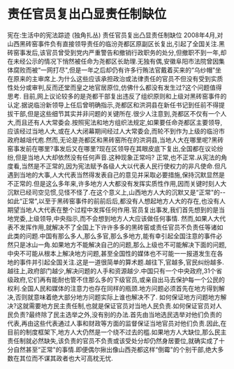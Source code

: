 # 责任官员复出凸显责任制缺位

宪在:生活中的宪法踪迹 (独角扎丛)
责任官员复出凸显责任制缺位
2008年4月,对山西黑砖窑事件负有直接领导责任的临汾尧都区原副区长复出,引起了全国关注.黑砖窑事发后,该官员曾受到党内严重警告和撤销行政职务的处分,但撤职不到一年,却在未经公示的情况下悄然被任命为尧都区长助理.无独有偶,安徽阜阳市法院曾因集体腐败而被“一网打尽",但是一年之后却仍有许多行贿法官戴着买来的“乌纱帽"坐在原来的主审席上.为什么这些应该承担政治或法律责任的官员不但没有受到实质性处分或审判,反而还堂而皇之地官居原位,仿佛什么都没有发生过?这个问题值得思考.
目前,网上议论较多的是尧都干部复出违反了组织原则和上级对黑砖窑事件的认定.据说临汾新领导上任后曾明确指示,尧都区和洪洞县在新任书记到任前不得提拔干部,但是这些细节其实并非问题的关键所在.很少人注意到,尧都区不仅有一个人大,而且还有人大常委会.按照宪法和地方组织法规定,如果要任命尧都区主要领导,应该经过当地人大,或在人大闭幕期间经过人大常委会,而轮不到作为上级的临汾市政府越俎代庖.然而,无论是尧都区和黑砖窑所在的洪洞县,当地人大在哪里呢?黑砖窑事发前在哪里?事发后又在哪里?现在区领导在其眼皮底下复出,全国都在议论纷纷,但是当地人大却依然没有任何声音.这种现象正常吗?
正常,也不正常.从宪法的角度看,当然是不正常的,因为宪法赋予各级人大以代表人民行使权力的非凡使命.但凡遇到当地的大事,人大代表当然得发表自己的意见并采取必要措施,保持沉默显然是不正常的.但是这么多年来,许多地方人大都没有发挥实质性作用,因而关键时刻人大沉默已经司空见惯,见怪不怪了.在这个意义上,山西地方人大的沉默又是“正常"的--如此“正常",以至于黑砖窑事件的前前后后,都没有人想起地方人大的存在,也没有人期望当地人大代表在整个过程中发挥任何作用.官员复出事发,我们首先想到的是当地党委,上级领导,中央指示,而不会想到地方人大应该做任何事情.
然而,如果人大代表不发挥作用,就解决不了全国上下许许多多的黑砖窑或责任官员不负责任等诸如此类的问题.中国有那么多人,那么多官,那么多地方,能有幸引起全国注意的事件必然只是冰山一角.如果地方不能解决自己的问题,那么上级也不可能解决下面的问题,中央不可能从根本上解决地方问题,甚至全国性的媒体也不可能一一报道发生在各地的事件并引起全国关注.这是一道很简单的算术题.越往下,官越多,官民纠纷越多.越往上,政府部门越少,解决问题的人手和资源越少.中国只有一个中央政府,31个省级政府,它们再有能耐也管不住那么多的下级官员,或亲自出马去保护每一个公民的权利.全国人民和媒体的注意力也存在同样的瓶颈.地方问题必须首先在地方得到解决,否则就意味着绝大部分地方问题实际上谁也解决不了.
如何保证地方问题地方解决?这就需要地方民主责任制,也就是保证官员对当地人民负责.如何保证官员对人民负责?最终除了民主选举之外,没有别的办法.首先由当地选民选举对他们负责的代表,再由这些代表通过人事和财政等方面的监督保证当地官员对他们负责.因此,在目前的制度框架下,地方人大仍然是一个绕不过去的槛.如果地方人大缺位,那么民主责任制就必然缺失,该负责的官员不负责或该受处分却仍然身居要位,就确实成了十分自然甚至“正常"的事情.即便偶尔揪出像山西尧都这样“倒霉"的个别干部,绝大多数在其位而不谋其政者也大可高枕无忧.